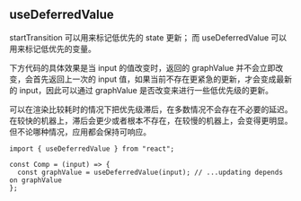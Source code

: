 ## useDeferredValue
startTransition 可以用来标记低优先的 state 更新；
而 useDeferredValue 可以用来标记低优先的变量。

下方代码的具体效果是当 input 的值改变时，返回的 graphValue 并不会立即改变，会首先返回上一次的 input 值，如果当前不存在更紧急的更新，才会变成最新的 input，因此可以通过 graphValue 是否改变来进行一些低优先级的更新。

可以在渲染比较耗时的情况下把优先级滞后，在多数情况不会存在不必要的延迟。在较快的机器上，滞后会更少或者根本不存在，在较慢的机器上，会变得更明显。但不论哪种情况，应用都会保持可响应。

```tsx
import { useDeferredValue } from "react";

const Comp = (input) => {
  const graphValue = useDeferredValue(input); // ...updating depends on graphValue
};
```